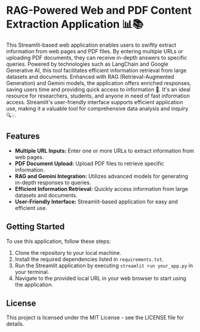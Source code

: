 # RAG-Powered Web and PDF Content Extraction Application 📊📚

This Streamlit-based web application enables users to swiftly extract information from web pages and PDF files. By entering multiple URLs or uploading PDF documents, they can receive in-depth answers to specific queries. Powered by technologies such as LangChain and Google Generative AI, this tool facilitates efficient information retrieval from large datasets and documents. Enhanced with RAG (Retrieval-Augmented Generation) and Gemini models, the application offers enriched responses, saving users time and providing quick access to information 🚀. It's an ideal resource for researchers, students, and anyone in need of fast information access. Streamlit's user-friendly interface supports efficient application use, making it a valuable tool for comprehensive data analysis and inquiry 🔍💡.

## Features

- **Multiple URL Inputs:** Enter one or more URLs to extract information from web pages.
- **PDF Document Upload:** Upload PDF files to retrieve specific information.
- **RAG and Gemini Integration:** Utilizes advanced models for generating in-depth responses to queries.
- **Efficient Information Retrieval:** Quickly access information from large datasets and documents.
- **User-Friendly Interface:** Streamlit-based application for easy and efficient use.

## Getting Started

To use this application, follow these steps:

1. Clone the repository to your local machine.
2. Install the required dependencies listed in `requirements.txt`.
3. Run the Streamlit application by executing `streamlit run your_app.py` in your terminal.
4. Navigate to the provided local URL in your web browser to start using the application.


## License

This project is licensed under the MIT License - see the LICENSE file for details.
